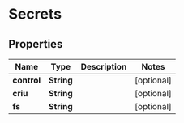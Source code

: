 

# Secrets


## Properties

Name | Type | Description | Notes
------------ | ------------- | ------------- | -------------
**control** | **String** |  |  [optional]
**criu** | **String** |  |  [optional]
**fs** | **String** |  |  [optional]



